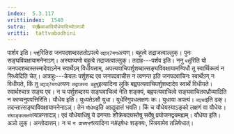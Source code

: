 ```yaml
---
index:  5.3.117
vrittiindex:  1540
sutra:  पर्�आआदियौधेयादिभ्योऽणञौ
vritti:  tattvabodhini 
---
```


पार्शव इति। `पर्शु`रितिस जनपदशब्दस्ततोऽपत्ये `व्द्यञ्?मगधे`त्यण्। बहुत्वे तद्राजत्वाल्लुक्। पुनः सङ्घविवक्षायामनेनाऽण्। अस्याप्यणो बहुत्वे तद्राजत्वाल्लुक्। तदाह---पर्शव इति। ननु `पर्शु`रिति यो जनपदशब्दस्तस्मादेवाऽनेन स्वार्थेऽम् विधीयताम्, अपत्यवाचिपर्शुशब्दात्सङ्घविवक्षायामण्विधौ तु स्वार्थिकत्वं न सिध्येदिति चेत्। अत्राहुः---केवलः पर्शुशब्द एव जनपदवाचीस न त्वणन्त इति जनपदवाचिनः स्वार्थेऽण् न विधीयते, किं तु `व्द्यञ्?मगधे`त्यणः `तद्राजस्य बहुषु`इत्यादिना लुकि बह्वपत्यवाचिपर्शुशब्दादेव स्वार्थे विधीयते। स्वार्थश्चात्र सङ्घ एव। न च पर्शुशब्दस्य सङ्घवाचित्वं नेति शङ्क्यं, बह्वपत्यवाचित्वे सङ्घवाचितवध्रौव्यादिति न काप्यनुपपत्तिरिति। यौधेय इति। युध्यतेऽसौ युधा। युधेरिगुपधलक्षणः कः। युधाया अपत्यं। `व्द्यचः`इति ढक्। तदन्तात्सङ्घाविवक्षायामनेनाऽञ्। तेन `यौधेय`इति आद्युदात्तं भवति। किं च यौधेयस्याऽङ्को लक्षणं वा यौधेयः। `संघाङ्कलक्षणे`त्यञन्तादञ्। एवं यौधेयाधिषु ये ढगन्ताः शौक्रेयदयस्तेषु सर्वेषु प्रयोजनद्वयमह्यम्। यौधेया इति। अञो लुक्। अन्तोदात्तम्। न च `न प्राच्यभर्गे`त्यादिना न#इषेधः शङ्क्यः, स्त्रियामेव तन्निषेधात्।

